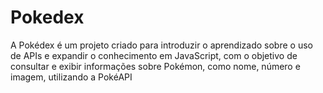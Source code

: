 # Pokedex
A Pokédex é um projeto criado para introduzir o aprendizado sobre o uso de APIs e expandir o conhecimento em JavaScript, com o objetivo de consultar e exibir informações sobre Pokémon, como nome, número e imagem, utilizando a PokéAPI
